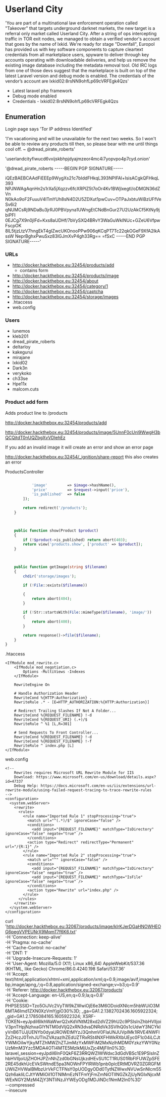# Userland City

'You are part of a multinational law enforcement operation called "Takeover" that targets underground darknet markets, the new target is a referral only market called Userland City. After a string of ops intercepting traffic in TOR exit nodes, we managed to obtain a verified vendor's account that goes by the name of lxkid. We're ready for stage "Downfall", Europol has provided us with key software components to capture cleartext credentials from all marketplace users, spyware to deliver through key accounts operating with downloadable deliveries, and help us remove the existing image database including the metadata removal tool. Old IRC logs from one of those devs suggest that the marketplace is built on top of the latest Laravel version and debug mode is enabled. The credentials of the vendor’s account are lxkid02:8rsNN9ohfLp69cVRFEgk4Qzs'

- Latest laravel php framework
- Debug mode enabled
- Credentials - lxkid02:8rsNN9ohfLp69cVRFEgk4Qzs

## Enumeration

Login page says 'Tor IP address Identified'

'I'm vacationing and will be unavailable for the next two weeks.
So I won't be able to review any products till then, so please
bear with me until things cool off. ~ @dread_pirate_roberts'

'userlandcityfiwucd6vxijskbhpjdyajmzeor4mc4i7yopvpo4p7cyd.onion'

'@dread_pirate_roberts
-----BEGIN PGP SIGNATURE-----

iQEzBAEBCAAdFiEEEp9WygXs21c7bIddFHkqL393NPIFAl+IsisACgkQFHkqL393
NPJNWAgAqnHn2s1rXa5jXqzzv6fcXRPlZ5t7oOr4Kv1BWjlxegtI/oDMGN36dZVn
N0kAo9oF2FuuuV4ITmYUh8sN4D2U5ZDXut1pwCuv+OTPaJxbtuWiBzUFfVeSv6i2
qNUMCsRj9NDaBu3jrRJ0PBVpyna1UWngEtCNdBnGur27U2UzAkCf5KtNy9jbiPFI
0EJCg7X9n0jIFd+Kxs8aUDHf/7bVySXQ4BRvY3WaGuWklNUc+GZeU6VfpwFscpOK
8lL5tjzLtzV7hngEkT4gIZwcUKOnooPPw906qKCqPT7Tc22qkOGeF9XfA2IkAssW
NeprBghxPwuSxz83IGJmXvP4gh33Rg==
=fSxC
-----END PGP SIGNATURE-----'

### URLs

- http://docker.hackthebox.eu:32454/products/add
  - contains form
- http://docker.hackthebox.eu:32454/products/image
- http://docker.hackthebox.eu:32454/about
- http://docker.hackthebox.eu:32454/category/1
- http://docker.hackthebox.eu:32454/captcha
- http://docker.hackthebox.eu:32454/storage/images
- .htaccess
- web.config



### Users

- lunemos
- kleb201
- dread_pirate_roberts
- deltarloy
- kakegurui
- mirajane
- lxkid02
- Dark3n
- verykoko
- ch33se
- Hpe11x
- malcom.cuts

### Product add form

Adds product line to /products

http://docker.hackthebox.eu:32454/products/add

http://docker.hackthebox.eu:32454/products/image/5UnnF0cUnl9WwgH3bQCQjtdT0nUQZbgXvVDIehEz

If you add an invalid image it will create an error and show an error page

http://docker.hackthebox.eu:32454/_ignition/share-report
  this also creates an error

ProductsController
```php

            'image'         => $image->hashName(),
            'price'         => $request->input('price'),
            'is_published'  => false
        ]);

        return redirect('/products');
    }

 

    public function show(Product $product)
    {
        if (!$product->is_published) return abort(403);
        return view('products.show', ['product' => $product]);
    }

 

    public function getImage(string $filename)
    {
        chdir('storage/images');

        if (!File::exists($filename))

        {
            return abort(404);
        }

        if (!Str::startsWith(File::mimeType($filename), 'image/'))
        {
            return abort(400);
        }

        return response()->file($filename);
    }
}
```

.htaccess
```
<IfModule mod_rewrite.c>
    <IfModule mod_negotiation.c>
        Options -MultiViews -Indexes
    </IfModule>

    RewriteEngine On

    # Handle Authorization Header
    RewriteCond %{HTTP:Authorization} .
    RewriteRule .* - [E=HTTP_AUTHORIZATION:%{HTTP:Authorization}]

    # Redirect Trailing Slashes If Not A Folder...
    RewriteCond %{REQUEST_FILENAME} !-d
    RewriteCond %{REQUEST_URI} (.+)/$
    RewriteRule ^ %1 [L,R=301]

    # Send Requests To Front Controller...
    RewriteCond %{REQUEST_FILENAME} !-d
    RewriteCond %{REQUEST_FILENAME} !-f
    RewriteRule ^ index.php [L]
</IfModule>
```

web.config
```
<!--
    Rewrites requires Microsoft URL Rewrite Module for IIS
    Download: https://www.microsoft.com/en-us/download/details.aspx?id=47337
    Debug Help: https://docs.microsoft.com/en-us/iis/extensions/url-rewrite-module/using-failed-request-tracing-to-trace-rewrite-rules
-->
<configuration>
  <system.webServer>
    <rewrite>
      <rules>
        <rule name="Imported Rule 1" stopProcessing="true">
          <match url="^(.*)/$" ignoreCase="false" />
          <conditions>
            <add input="{REQUEST_FILENAME}" matchType="IsDirectory" ignoreCase="false" negate="true" />
          </conditions>
          <action type="Redirect" redirectType="Permanent" url="/{R:1}" />
        </rule>
        <rule name="Imported Rule 2" stopProcessing="true">
          <match url="^" ignoreCase="false" />
          <conditions>
            <add input="{REQUEST_FILENAME}" matchType="IsDirectory" ignoreCase="false" negate="true" />
            <add input="{REQUEST_FILENAME}" matchType="IsFile" ignoreCase="false" negate="true" />
          </conditions>
          <action type="Rewrite" url="index.php" />
        </rule>
      </rules>
    </rewrite>
  </system.webServer>
</configuration>
```

curl 'http://docker.hackthebox.eu:32067/products/image/kIrKJerDGaHNOWHEOG6pegVVPEUNrX9MqmT7f6K6.txt' \
  -H 'Connection: keep-alive' \
  -H 'Pragma: no-cache' \
  -H 'Cache-Control: no-cache' \
  -H 'DNT: 1' \
  -H 'Upgrade-Insecure-Requests: 1' \
  -H 'User-Agent: Mozilla/5.0 (X11; Linux x86_64) AppleWebKit/537.36 (KHTML, like Gecko) Chrome/86.0.4240.198 Safari/537.36' \
  -H 'Accept: text/html,application/xhtml+xml,application/xml;q=0.9,image/avif,image/webp,image/apng,*/*;q=0.8,application/signed-exchange;v=b3;q=0.9' \
  -H 'Referer: http://docker.hackthebox.eu:32067/products' \
  -H 'Accept-Language: en-US,en;q=0.9,la;q=0.8' \
  -H 'Cookie: PHPSESSID=Tzo5OiJVc2VyTW9kZWwiOjE6e3M6ODoidXNlcm5hbWUiO3M6MTA6Imd1ZXN0XzVmYjgiO30%3D; _ga=GA1.2.1382702436.1605922324; _gid=GA1.2.1785084165.1605922324; XSRF-TOKEN=eyJpdiI6IkhWaWwrQ2xKdVNtM28xd2dVZ29hU2c9PSIsInZhbHVlIjoiV3pnTHpjNzhxaGlYNTM0dVljQ2xRN3dvaDNRdVk3SVlhQ0s1cUdwY3NCYkIyVnB6TUJjUENYb0dyaUROWEtMYzJ3QnhmV0FIaUNJUVpIMk1lRVE4NWFIZzZHczJ0TnhJUTlnZVAzazlhZEdUZTRxRSt4NXFHWkRXbUEyc0F1c04iLCJtYWMiOiIwYjkyMTZhMWZhZTJmMzYxMWFiM2MxNzlhMDM0YzkzYWY0NzUzMmM3Yzc5MDA4OTI4MTE5MzlkMjUxZjc4MjFlIn0%3D; laravel_session=eyJpdiI6InF0QkF6Z3RRQWZIWWdxc3dGdVBSc1E9PSIsInZhbHVlIjoiUjZHOHJPZnNhZzd0bGNsUjkzdHEvSU1CT1RUS01RbFlFUWZpSFE2RE45dkhUcEVkSWtndE5pa3NOWnFPYlRWb1pnb0plcERtMDVRZ0ZGRGFMUWliZHVWalBMbzUrVkFCTFNsY0pUODgyODd0TytNZWwxNVUwSnNlcm55Qzh6akIiLCJtYWMiOiI1OTNlMmEzNTFmYjFmZmNiOTllNGZkZjUyNGIxNjcxMWExNGY2MzM4ZjY3NTliNzJiYWEyODg1MDJiNDc1NmM2In0%3D' \
  --compressed \
  --insecure